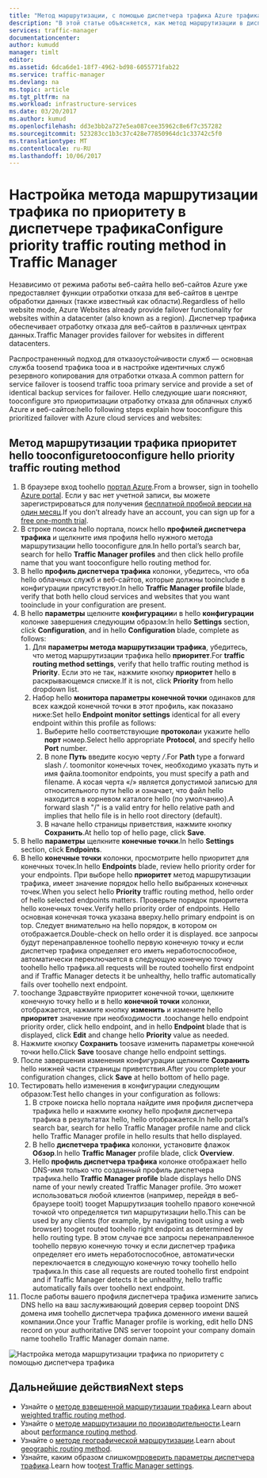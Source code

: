 ```yaml
---
title: "Метод маршрутизации, с помощью диспетчера трафика Azure трафика приоритет aaaConfigure | Документы Microsoft"
description: "В этой статье объясняется, как метод маршрутизации в диспетчере трафика трафика tooconfigure hello приоритет"
services: traffic-manager
documentationcenter: 
author: kumudd
manager: timlt
editor: 
ms.assetid: 6dca6de1-18f7-4962-bd98-6055771fab22
ms.service: traffic-manager
ms.devlang: na
ms.topic: article
ms.tgt_pltfrm: na
ms.workload: infrastructure-services
ms.date: 03/20/2017
ms.author: kumud
ms.openlocfilehash: dd3e3bb2a727e5ea087cee35962c8e6f7c357282
ms.sourcegitcommit: 523283cc1b3c37c428e77850964dc1c33742c5f0
ms.translationtype: MT
ms.contentlocale: ru-RU
ms.lasthandoff: 10/06/2017
---
```

# <a name="configure-priority-traffic-routing-method-in-traffic-manager"></a><span data-ttu-id="1600d-103">Настройка метода маршрутизации трафика по приоритету в диспетчере трафика</span><span class="sxs-lookup"><span data-stu-id="1600d-103">Configure priority traffic routing method in Traffic Manager</span></span>

<span data-ttu-id="1600d-104">Независимо от режима работы веб-сайта hello веб-сайтов Azure уже предоставляет функции отработки отказа для веб-сайтов в центре обработки данных (также известный как области).</span><span class="sxs-lookup"><span data-stu-id="1600d-104">Regardless of hello website mode, Azure Websites already provide failover functionality for websites within a datacenter (also known as a region).</span></span> <span data-ttu-id="1600d-105">Диспетчер трафика обеспечивает отработку отказа для веб-сайтов в различных центрах данных.</span><span class="sxs-lookup"><span data-stu-id="1600d-105">Traffic Manager provides failover for websites in different datacenters.</span></span>

<span data-ttu-id="1600d-106">Распространенный подход для отказоустойчивости служб — основная служба toosend трафика tooa и в настройке идентичных служб резервного копирования для отработки отказа.</span><span class="sxs-lookup"><span data-stu-id="1600d-106">A common pattern for service failover is toosend traffic tooa primary service and provide a set of identical backup services for failover.</span></span> <span data-ttu-id="1600d-107">Hello следующие шаги поясняют, tooconfigure это приоритизации отработку отказа для облачных служб Azure и веб-сайтов:</span><span class="sxs-lookup"><span data-stu-id="1600d-107">hello following steps explain how tooconfigure this prioritized failover with Azure cloud services and websites:</span></span>

## <a name="tooconfigure-hello-priority-traffic-routing-method"></a><span data-ttu-id="1600d-108">Метод маршрутизации трафика приоритет hello tooconfigure</span><span class="sxs-lookup"><span data-stu-id="1600d-108">tooconfigure hello priority traffic routing method</span></span>

1. <span data-ttu-id="1600d-109">В браузере вход toohello [портал Azure](http://portal.azure.com).</span><span class="sxs-lookup"><span data-stu-id="1600d-109">From a browser, sign in toohello [Azure portal](http://portal.azure.com).</span></span> <span data-ttu-id="1600d-110">Если у вас нет учетной записи, вы можете зарегистрироваться для получения [бесплатной пробной версии на один месяц](https://azure.microsoft.com/free/).</span><span class="sxs-lookup"><span data-stu-id="1600d-110">If you don’t already have an account, you can sign up for a [free one-month trial](https://azure.microsoft.com/free/).</span></span> 
2. <span data-ttu-id="1600d-111">В строке поиска hello портала, поиск hello **профилей диспетчера трафика** и щелкните имя профиля hello нужного метода маршрутизации hello tooconfigure для.</span><span class="sxs-lookup"><span data-stu-id="1600d-111">In hello portal’s search bar, search for hello **Traffic Manager profiles** and then click hello profile name that you want tooconfigure hello routing method for.</span></span>
3. <span data-ttu-id="1600d-112">В hello **профиль диспетчера трафика** колонки, убедитесь, что оба hello облачных служб и веб-сайтов, которые должны tooinclude в конфигурации присутствуют.</span><span class="sxs-lookup"><span data-stu-id="1600d-112">In hello **Traffic Manager profile** blade, verify that both hello cloud services and websites that you want tooinclude in your configuration are present.</span></span>
4. <span data-ttu-id="1600d-113">В hello **параметры** щелкните **конфигурации**и в hello **конфигурации** колонке завершения следующим образом:</span><span class="sxs-lookup"><span data-stu-id="1600d-113">In hello **Settings** section, click **Configuration**, and in hello **Configuration** blade, complete as follows:</span></span>
    1. <span data-ttu-id="1600d-114">Для **параметры метода маршрутизации трафика**, убедитесь, что метод маршрутизации трафика hello **приоритет**.</span><span class="sxs-lookup"><span data-stu-id="1600d-114">For **traffic routing method settings**, verify that hello traffic routing method is **Priority**.</span></span> <span data-ttu-id="1600d-115">Если это не так, нажмите кнопку **приоритет** hello в раскрывающемся списке.</span><span class="sxs-lookup"><span data-stu-id="1600d-115">If it is not, click **Priority** from hello dropdown list.</span></span>
    2. <span data-ttu-id="1600d-116">Набор hello **монитора параметры конечной точки** одинаков для всех каждой конечной точки в этот профиль, как показано ниже:</span><span class="sxs-lookup"><span data-stu-id="1600d-116">Set hello **Endpoint monitor settings** identical for all every endpoint within this profile as follows:</span></span>
        1. <span data-ttu-id="1600d-117">Выберите hello соответствующие **протокола**и укажите hello **порт** номер.</span><span class="sxs-lookup"><span data-stu-id="1600d-117">Select hello appropriate **Protocol**, and specify hello **Port** number.</span></span> 
        2. <span data-ttu-id="1600d-118">В поле **Путь** введите косую черту */*.</span><span class="sxs-lookup"><span data-stu-id="1600d-118">For **Path** type a forward slash */*.</span></span> <span data-ttu-id="1600d-119">toomonitor конечных точек, необходимо указать путь и имя файла.</span><span class="sxs-lookup"><span data-stu-id="1600d-119">toomonitor endpoints, you must specify a path and filename.</span></span> <span data-ttu-id="1600d-120">A косая черта «/» является допустимой записью для относительного пути hello и означает, что файл hello находится в корневом каталоге hello (по умолчанию).</span><span class="sxs-lookup"><span data-stu-id="1600d-120">A forward slash "/" is a valid entry for hello relative path and implies that hello file is in hello root directory (default).</span></span>
        3. <span data-ttu-id="1600d-121">В начале hello страницы приветствия, нажмите кнопку **Сохранить**.</span><span class="sxs-lookup"><span data-stu-id="1600d-121">At hello top of hello page, click **Save**.</span></span>
5. <span data-ttu-id="1600d-122">В hello **параметры** щелкните **конечные точки**.</span><span class="sxs-lookup"><span data-stu-id="1600d-122">In hello **Settings** section, click **Endpoints**.</span></span>
6. <span data-ttu-id="1600d-123">В hello **конечные точки** колонки, просмотрите hello приоритет для конечных точек.</span><span class="sxs-lookup"><span data-stu-id="1600d-123">In hello **Endpoints** blade, review hello priority order for your endpoints.</span></span> <span data-ttu-id="1600d-124">При выборе hello **приоритет** метод маршрутизации трафика, имеет значение порядок hello hello выбранных конечных точек.</span><span class="sxs-lookup"><span data-stu-id="1600d-124">When you select hello **Priority** traffic routing method, hello order of hello selected endpoints matters.</span></span> <span data-ttu-id="1600d-125">Проверьте порядок приоритета hello конечных точек.</span><span class="sxs-lookup"><span data-stu-id="1600d-125">Verify hello priority order of endpoints.</span></span>  <span data-ttu-id="1600d-126">Hello основная конечная точка указана вверху.</span><span class="sxs-lookup"><span data-stu-id="1600d-126">hello primary endpoint is on top.</span></span> <span data-ttu-id="1600d-127">Следует внимательно на hello порядок, в котором он отображается.</span><span class="sxs-lookup"><span data-stu-id="1600d-127">Double-check on hello order it is displayed.</span></span> <span data-ttu-id="1600d-128">все запросы будут перенаправленное toohello первую конечную точку и если диспетчер трафика определяет его иметь неработоспособное, автоматически переключается в следующую конечную точку toohello hello трафика.</span><span class="sxs-lookup"><span data-stu-id="1600d-128">all requests will be routed toohello first endpoint and if Traffic Manager detects it be unhealthy, hello traffic automatically fails over toohello next endpoint.</span></span> 
7. <span data-ttu-id="1600d-129">toochange Здравствуйте приоритет конечной точки, щелкните конечную точку hello и в hello **конечной точки** колонки, отображается, нажмите кнопку **изменить** и измените hello **приоритет** значение при необходимости .</span><span class="sxs-lookup"><span data-stu-id="1600d-129">toochange hello endpoint priority order, click hello endpoint, and in hello **Endpoint** blade that is displayed, click **Edit** and change hello **Priority** value as needed.</span></span> 
8. <span data-ttu-id="1600d-130">Нажмите кнопку **Сохранить** toosave изменить параметры конечной точки hello.</span><span class="sxs-lookup"><span data-stu-id="1600d-130">Click **Save** toosave change hello endpoint settings.</span></span>
9. <span data-ttu-id="1600d-131">После завершения изменения конфигурации щелкните **Сохранить** hello нижней части страницы приветствия.</span><span class="sxs-lookup"><span data-stu-id="1600d-131">After you complete your configuration changes, click **Save** at hello bottom of hello page.</span></span>
10. <span data-ttu-id="1600d-132">Тестировать hello изменения в конфигурации следующим образом:</span><span class="sxs-lookup"><span data-stu-id="1600d-132">Test hello changes in your configuration as follows:</span></span>
    1.  <span data-ttu-id="1600d-133">В строке поиска hello портала найдите имя профиля диспетчера трафика hello и нажмите кнопку hello профиля диспетчера трафика в результатах hello, hello отображается.</span><span class="sxs-lookup"><span data-stu-id="1600d-133">In hello portal’s search bar, search for hello Traffic Manager profile name and click hello Traffic Manager profile in hello results that hello displayed.</span></span>
    2.  <span data-ttu-id="1600d-134">В hello **диспетчера трафика** колонки, установите флажок **Обзор**.</span><span class="sxs-lookup"><span data-stu-id="1600d-134">In hello **Traffic Manager** profile blade, click **Overview**.</span></span>
    3.  <span data-ttu-id="1600d-135">Hello **профиль диспетчера трафика** колонке отображает hello DNS-имя только что созданный профиль диспетчера трафика.</span><span class="sxs-lookup"><span data-stu-id="1600d-135">hello **Traffic Manager profile** blade displays hello DNS name of your newly created Traffic Manager profile.</span></span> <span data-ttu-id="1600d-136">Это может использоваться любой клиентов (например, перейдя в веб-браузере tooit) tooget Маршрутизация toohello правого конечной точкой что определяется тип маршрутизации hello.</span><span class="sxs-lookup"><span data-stu-id="1600d-136">This can be used by any clients (for example, by navigating tooit using a web browser) tooget routed toohello right endpoint as determined by hello routing type.</span></span> <span data-ttu-id="1600d-137">В этом случае все запросы перенаправленное toohello первую конечную точку и если диспетчер трафика определяет его иметь неработоспособное, автоматически переключается в следующую конечную точку toohello hello трафика.</span><span class="sxs-lookup"><span data-stu-id="1600d-137">In this case all requests are routed toohello first endpoint and if Traffic Manager detects it be unhealthy, hello traffic automatically fails over toohello next endpoint.</span></span>
11. <span data-ttu-id="1600d-138">После работы вашего профиля диспетчера трафика измените запись DNS hello на ваш заслуживающий доверия сервер toopoint DNS домена имя toohello диспетчера трафика доменного имени вашей компании.</span><span class="sxs-lookup"><span data-stu-id="1600d-138">Once your Traffic Manager profile is working, edit hello DNS record on your authoritative DNS server toopoint your company domain name toohello Traffic Manager domain name.</span></span>

![Настройка метода маршрутизации трафика по приоритету с помощью диспетчера трафика][1]

## <a name="next-steps"></a><span data-ttu-id="1600d-140">Дальнейшие действия</span><span class="sxs-lookup"><span data-stu-id="1600d-140">Next steps</span></span>


- <span data-ttu-id="1600d-141">Узнайте о [методе взвешенной маршрутизации трафика](traffic-manager-configure-weighted-routing-method.md).</span><span class="sxs-lookup"><span data-stu-id="1600d-141">Learn about [weighted traffic routing method](traffic-manager-configure-weighted-routing-method.md).</span></span>
- <span data-ttu-id="1600d-142">Узнайте о [методе маршрутизации по производительности](traffic-manager-configure-performance-routing-method.md).</span><span class="sxs-lookup"><span data-stu-id="1600d-142">Learn about [performance routing method](traffic-manager-configure-performance-routing-method.md).</span></span>
- <span data-ttu-id="1600d-143">Узнайте о [методе географической маршрутизации](traffic-manager-configure-geographic-routing-method.md).</span><span class="sxs-lookup"><span data-stu-id="1600d-143">Learn about [geographic routing method](traffic-manager-configure-geographic-routing-method.md).</span></span>
- <span data-ttu-id="1600d-144">Узнайте, каким образом слишком[проверить параметры диспетчера трафика](traffic-manager-testing-settings.md).</span><span class="sxs-lookup"><span data-stu-id="1600d-144">Learn how too[test Traffic Manager settings](traffic-manager-testing-settings.md).</span></span>

<!--Image references-->
[1]: ./media/traffic-manager-priority-routing-method/traffic-manager-priority-routing-method.png